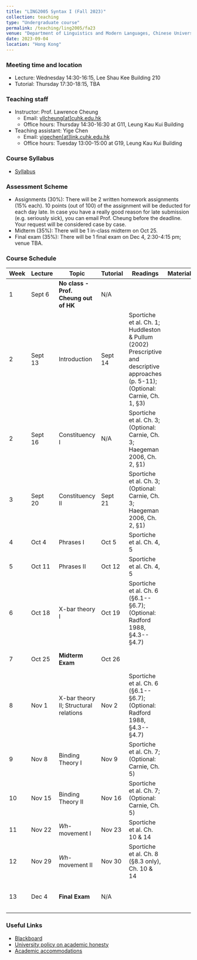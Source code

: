 ```yaml
---
title: "LING2005 Syntax I (Fall 2023)"
collection: teaching
type: "Undergraduate course"
permalink: /teaching/ling2005/fa23
venue: "Department of Linguistics and Modern Languages, Chinese University of Hong Kong"
date: 2023-09-04
location: "Hong Kong"
---
```


### Meeting time and location
* Lecture: Wednesday 14:30-16:15, Lee Shau Kee Building 210
* Tutorial: Thursday 17:30-18:15, TBA

### Teaching staff 
* Instructor: Prof. Lawrence Cheung
  * Email: [yllcheung\[at\]cuhk.edu.hk](mailto:yllcheung@cuhk.edu.hk) 
  * Office hours: Thursday 14:30-16:30 at G11, Leung Kau Kui Building
* Teaching assistant: Yige Chen
  * Email: [yigechen\[at\]link.cuhk.edu.hk](mailto:yigechen@link.cuhk.edu.hk) 
  * Office hours: Tuesday 13:00-15:00 at G19, Leung Kau Kui Building 

### Course Syllabus 
* [Syllabus](https://github.com/lukeyigechen/lukeyigechen.github.io/raw/master/files/fa23/LING2005_Course_Outline.pdf)

### Assessment Scheme
* Assignments (30%): There will be 2 written homework assignments (15% each). 10 points (out of 100) of the assignment will be deducted for each day late. In case you have a really good reason for late submission (e.g. seriously sick), you can email Prof. Cheung before the deadline. Your request will be considered case by case.
* Midterm (35%): There will be 1 in-class midterm on Oct 25.
* Final exam (35%): There will be 1 final exam on Dec 4, 2:30-4:15 pm; venue TBA. 

### Course Schedule

| **Week** | **Lecture** | **Topic** | **Tutorial** | **Readings** | **Materials** | **Events** |
|----------|----------|-----------|--------------|--------------|---------------|------------|
| 1 | Sept 6 | **No class - Prof. Cheung out of HK** | N/A |  |  |  |
| 2 | Sept 13 | Introduction | Sept 14 | Sportiche et al. Ch. 1; Huddleston & Pullum (2002) Prescriptive and descriptive approaches (p. 5-11); (Optional: Carnie, Ch. 1, §3) |  |  |
| 2 | Sept 16 | Constituency I | N/A | Sportiche et al. Ch. 3; (Optional: Carnie, Ch. 3; Haegeman 2006, Ch. 2, §1) |  | **Make-up session: 10:30am-12:15pm, YIA201** |
| 3 | Sept 20 | Constituency II | Sept 21 | Sportiche et al. Ch. 3; (Optional: Carnie, Ch. 3; Haegeman 2006, Ch. 2, §1) |  |  |
| 4 | Oct 4 | Phrases I | Oct 5 | Sportiche et al. Ch. 4, 5 |  |  |
| 5 | Oct 11 | Phrases II | Oct 12 | Sportiche et al. Ch. 4, 5 |  |  |
| 6 | Oct 18 | X-bar theory I | Oct 19 | Sportiche et al. Ch. 6 (§6.1--§6.7); (Optional: Radford 1988, §4.3--§4.7) |  |  |
| 7 | Oct 25 | **Midterm Exam** | Oct 26 |  |  | **Midterm Exam: in class** |
| 8 | Nov 1 | X-bar theory II; Structural relations | Nov 2 | Sportiche et al. Ch. 6 (§6.1--§6.7); (Optional: Radford 1988, §4.3--§4.7) |  |  |
| 9 | Nov 8 | Binding Theory I | Nov 9 | Sportiche et al. Ch. 7; (Optional: Carnie, Ch. 5) |  |  |
| 10 | Nov 15 | Binding Theory II | Nov 16 | Sportiche et al. Ch. 7; (Optional: Carnie, Ch. 5) |  |  |
| 11 | Nov 22 | *Wh*-movement I | Nov 23 | Sportiche et al. Ch. 10 & 14 |  |  |
| 12 | Nov 29 | *Wh*-movement II | Nov 30 | Sportiche et al. Ch. 8 (§8.3 only), Ch. 10 & 14 |  |  |
| 13 | Dec 4 | **Final Exam** | N/A |  |  | **Final Exam: 2:30-4:15pm** |

### Useful Links
* [Blackboard](https://blackboard.cuhk.edu.hk/ultra/courses/_184412_1/cl/outline)
* [University policy on academic honesty](https://www.cuhk.edu.hk/policy/academichonesty/)
* [Academic accommodations](https://www2.osa.cuhk.edu.hk/sens/en-GB/)
